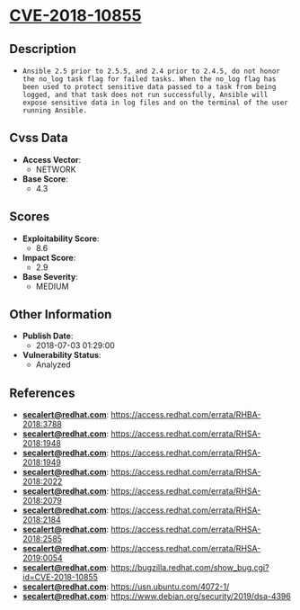 
# [CVE-2018-10855](https://cve.mitre.org/cgi-bin/cvename.cgi?name=CVE-2018-10855)

## Description

- `Ansible 2.5 prior to 2.5.5, and 2.4 prior to 2.4.5, do not honor the no_log task flag for failed tasks. When the no_log flag has been used to protect sensitive data passed to a task from being logged, and that task does not run successfully, Ansible will expose sensitive data in log files and on the terminal of the user running Ansible.`

## Cvss Data

- **Access Vector**:
  - NETWORK
- **Base Score**:
  - 4.3

## Scores

- **Exploitability Score**:
  - 8.6
- **Impact Score**:
  - 2.9
- **Base Severity**:
  - MEDIUM

## Other Information

- **Publish Date**:
  - 2018-07-03 01:29:00
- **Vulnerability Status**:
  - Analyzed

## References

- **secalert@redhat.com**: https://access.redhat.com/errata/RHBA-2018:3788
- **secalert@redhat.com**: https://access.redhat.com/errata/RHSA-2018:1948
- **secalert@redhat.com**: https://access.redhat.com/errata/RHSA-2018:1949
- **secalert@redhat.com**: https://access.redhat.com/errata/RHSA-2018:2022
- **secalert@redhat.com**: https://access.redhat.com/errata/RHSA-2018:2079
- **secalert@redhat.com**: https://access.redhat.com/errata/RHSA-2018:2184
- **secalert@redhat.com**: https://access.redhat.com/errata/RHSA-2018:2585
- **secalert@redhat.com**: https://access.redhat.com/errata/RHSA-2019:0054
- **secalert@redhat.com**: https://bugzilla.redhat.com/show_bug.cgi?id=CVE-2018-10855
- **secalert@redhat.com**: https://usn.ubuntu.com/4072-1/
- **secalert@redhat.com**: https://www.debian.org/security/2019/dsa-4396
